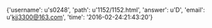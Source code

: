 {'username': u's0248', 'path': u'1152/1152.html', 'answer': u'D', 'email': u'kjj3300@163.com', 'time': '2016-02-24:21:43:20'}
